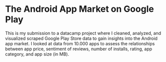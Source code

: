 # The Android App Market on Google Play

This is my submission to a datacamp project where I cleaned, analyzed, and visualized scraped Google Play Store data to gain insights into the Android app market. I looked at data from 10.000 apps to assess the relationships between app price, sentiment of reviews, number of installs, rating, app category, and app size (in MB).

